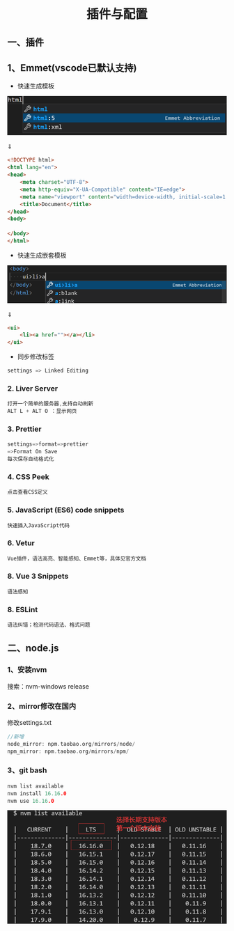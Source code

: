 # <center>插件与配置</center>

## 一、插件  

## 1、Emmet(vscode已默认支持)  

* 快速生成模板  
  
![html](./image/2021-11-07-19-38-10.png)  

$\Downarrow$

```html
<!DOCTYPE html>
<html lang="en">
<head>
    <meta charset="UTF-8">
    <meta http-equiv="X-UA-Compatible" content="IE=edge">
    <meta name="viewport" content="width=device-width, initial-scale=1.0">
    <title>Document</title>
</head>
<body>
    
</body>
</html>
```

* 快速生成嵌套模板  

![嵌套](./image/2021-11-07-19-53-28.png)  

$\Downarrow$

```html
<ui>
    <li><a href=""></a></li>
</ui>
```

* 同步修改标签
  
```c
settings => Linked Editing
```

### 2. Liver Server  

```c
打开一个简单的服务器,支持自动刷新
ALT L + ALT O ：显示网页
```

### 3. Prettier  

```c
settings=>format=>prettier
=>Format On Save
每次保存自动格式化
```

### 4. CSS Peek  

```c
点击查看CSS定义
```

### 5. JavaScript (ES6) code snippets  

```c
快速插入JavaScript代码
```

### 6. Vetur  

```c
Vue插件，语法高亮、智能感知、Emmet等，具体见官方文档
```

### 8. Vue 3 Snippets  

```c
语法感知
```

### 8. ESLint  

```c
语法纠错；检测代码语法、格式问题
```

## 二、node.js

### 1、安装nvm

搜索：nvm-windows release

### 2、mirror修改在国内

修改settings.txt

```c
//新增
node_mirror: npm.taobao.org/mirrors/node/
npm_mirror: npm.taobao.org/mirrors/npm/
```

### 3、git bash

```c
nvm list available
nvm install 16.16.0
nvm use 16.16.0
```

![nvm_list](image/nvm_list.png)
